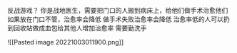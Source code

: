 反战游戏？
你是战地医生，需要把门口的人搬到病床上，给他们做手术治愈他们
如果放在门口不管，治愈率会降低
做手术失败治愈率会降低
治愈率低的人可以扔到回收站做成血包给其他人增加治愈率
需要勤洗手



![[Pasted image 20221003011900.png]]